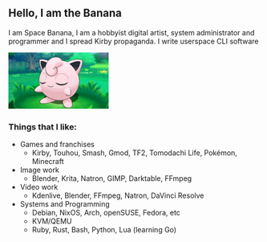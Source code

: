 ## Hello, I am the Banana
I am Space Banana, I am a hobbyist digital artist, system administrator and programmer and I spread Kirby propaganda. I write userspace CLI software

<img src="jigglypuff%202.png" width="200" />

### Things that I like:
- Games and franchises
  - Kirby, Touhou, Smash, Gmod, TF2, Tomodachi Life, Pokémon, Minecraft
- Image work
  - Blender, Krita, Natron, GIMP, Darktable, FFmpeg
- Video work
  - Kdenlive, Blender, FFmpeg, Natron, DaVinci Resolve
- Systems and Programming
  - Debian, NixOS, Arch, openSUSE, Fedora, etc
  - KVM/QEMU
  - Ruby, Rust, Bash, Python, Lua (learning Go)
